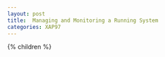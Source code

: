 ```yaml
---
layout: post
title:  Managing and Monitoring a Running System
categories: XAP97
---
```


{% children %}
